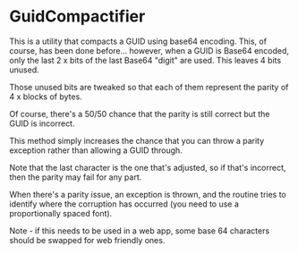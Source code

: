 # GuidCompactifier

This is a utility that compacts a GUID using base64 encoding.
This, of course, has been done before... however, when a GUID is Base64 encoded, only the last 2 x bits of the last Base64 "digit" are used. This leaves 4 bits unused.

Those unused bits are tweaked so that each of them represent the parity of 4 x blocks of bytes.

Of course, there's a 50/50 chance that the parity is still correct but the GUID is incorrect.

This method simply increases the chance that you can throw a parity exception rather than allowing a GUID through.

Note that the last character is the one that's adjusted, so if that's incorrect, then the parity may fail for any part.

When there's a parity issue, an exception is thrown, and the routine tries to identify where the corruption has occurred (you need to use a proportionally spaced font).

Note - if this needs to be used in a web app, some base 64 characters should be swapped for web friendly ones.
